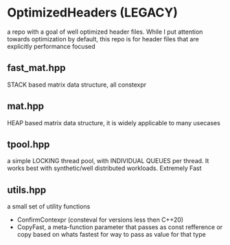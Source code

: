 # OptimizedHeaders (LEGACY)
a repo with a goal of well optimized header files. While I put attention towards optimization by default, this repo is for header files that are explicitly performance focused

fast_mat.hpp
-----
STACK based matrix data structure, all constexpr

mat.hpp
-----
HEAP based matrix data structure, it is widely applicable to many usecases

tpool.hpp
-----
a simple LOCKING thread pool, with INDIVIDUAL QUEUES per thread. It works best with synthetic/well distributed workloads. Extremely Fast

utils.hpp
-----
a small set of utility functions
* ConfirmContexpr (consteval for versions less then C++20)
* CopyFast, a meta-function parameter that passes as const refference or copy based on whats fastest for way to pass as value for that type
